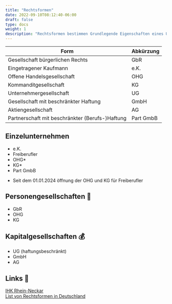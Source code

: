 ```yaml
---
title: "Rechtsformen"
date: 2022-09-10T08:12:40-06:00
draft: false
type: docs
weight: 1
description: "Rechtsformen bestimmen Grundlegende Eigenschaften eines Unternehmens. Sie sind insbesondere bei der Unternehmensgründung von Nutzen. Allerdings ist es auch als Angestellter wichtig über die Form seines Unternehmens informiert zu sein."
---
```


| Form                                  | Abkürzung    |
| ------------------------------------- | ------------ |
| Gesellschaft bürgerlichen Rechts      | GbR          |
| Eingetragener Kaufmann                | e.K.         |
| Offene Handelsgesellschaft            | OHG          |
| Kommanditgesellschaft                 | KG           |
| Unternehmergesellschaft               | UG           |
| Gesellschaft mit beschränkter Haftung | GmbH         |
| Aktiengesellschaft                    | AG           |
| Partnerschaft mit beschränkter (Berufs-)Haftung                    | Part GmbB    |

## Einzelunternehmen

- e.K.
- Freiberufler
- OHG*
- KG*
- Part GmbB

* Seit dem 01.01.2024 öffnung der OHG und KG für Freiberufler
  
## Personengesellschaften 🤵

- GbR
- OHG
- KG

## Kapitalgesellschaften 💰

- UG (haftungsbeschränkt)
- GmbH
- AG

## Links 🔗

[IHK Rhein-Neckar](https://www.ihk.de/rhein-neckar/recht/wirtschaftsrecht/gesellschaftsrecht/unternehmensformen-rechtsformen-938792)  
[List von Rechtsformen in Deutschland](https://de.wikipedia.org/wiki/Liste_von_Rechtsformen_von_Unternehmen_in_Deutschland)  
